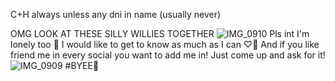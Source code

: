 C+H always unless any dni in name (usually never) 

OMG LOOK AT THESE SILLY WILLIES TOGETHER 
![IMG_0910](https://github.com/user-attachments/assets/92793763-c68c-453f-a968-1f7aaa74761d)
Pls int I'm lonely too 🌊
I would like to get to know as much as I can ♡🔨
And if you like friend me in every social you want to add me in! 
Just come up and ask for it! ![IMG_0909](https://github.com/user-attachments/assets/c47af575-a9c3-4f1b-989f-edc0f6084bca)
#BYEE🍄
